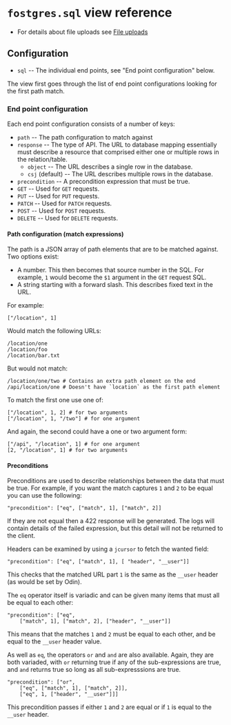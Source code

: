 # `fostgres.sql` view reference

* For details about file uploads see [File uploads](./File-uploads.md)


## Configuration

* `sql` -- The individual end points, see "End point configuration" below.

The view first goes through the list of end point configurations looking for the first path match.


### End point configuration

Each end point configuration consists of a number of keys:

* `path` -- The path configuration to match against
* `response` -- The type of API. The URL to database mapping essentially must describe a resource that comprised either one or multiple rows in the relation/table.
    * `object` -- The URL describes a single row in the database.
    * `csj` (default) -- The URL describes multiple rows in the database.
* `precondition` -- A precondition expression that must be true.
* `GET` -- Used for `GET` requests.
* `PUT` -- Used for `PUT` requests.
* `PATCH` -- Used for `PATCH` requests.
* `POST` -- Used for `POST` requests.
* `DELETE` -- Used for `DELETE` requests.


#### Path configuration (match expressions)

The path is a JSON array of path elements that are to be matched against. Two options exist:

* A number. This then becomes that source number in the SQL. For example, `1` would become the `$1` argument in the `GET` request SQL.
* A string starting with a forward slash. This describes fixed text in the URL.

For example:

    ["/location", 1]

Would match the following URLs:

    /location/one
    /location/foo
    /location/bar.txt

But would not match:

    /location/one/two # Contains an extra path element on the end
    /api/location/one # Doesn't have `location` as the first path element

To match the first one use one of:

    ["/location", 1, 2] # for two arguments
    ["/location", 1, "/two"] # for one argument

And again, the second could have a one or two argument form:

    ["/api", "/location", 1] # for one argument
    [2, "/location", 1] # for two arguments


#### Preconditions

Preconditions are used to describe relationships between the data that must be true. For example, if you want the match captures `1` and `2` to be equal you can use the following:

    "precondition": ["eq", ["match", 1], ["match", 2]]

If they are not equal then a 422 response will be generated. The logs will contain details of the failed expression, but this detail will not be returned to the client.

Headers can be examined by using a `jcursor` to fetch the wanted field:

    "precondition": ["eq", ["match", 1], [ "header", "__user"]]

This checks that the matched URL part `1` is the same as the `__user` header (as would be set by Odin).

The `eq` operator itself is variadic and can be given many items that must all be equal to each other:

    "precondition": ["eq",
        ["match", 1], ["match", 2], ["header", "__user"]]

This means that the matches `1` and `2` must be equal to each other, and be equal to the `__user` header value.

As well as `eq`, the operators `or` and `and` are also available. Again, they are both variaded, with `or` returning true if any of the sub-expressions are true, and `and` returns true so long as all sub-expresssions are true.

    "precondition": ["or",
        ["eq", ["match", 1], ["match", 2]],
        ["eq", 1, ["header", "__user"]]]

This precondition passes if either `1` and `2` are equal or if  `1` is equal to the `__user` header.

